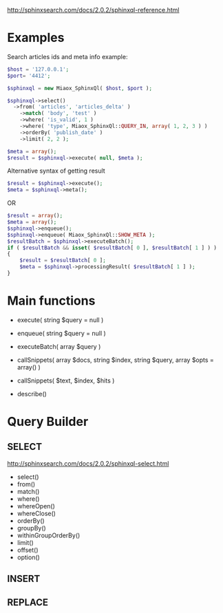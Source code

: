 http://sphinxsearch.com/docs/2.0.2/sphinxql-reference.html

# Examples

Search articles ids and meta info example:

```php
$host = '127.0.0.1';
$port= '4412';

$sphinxql = new Miaox_SphinxQl( $host, $port );

$sphinxql->select()
  ->from( 'articles', 'articles_delta' )
	->match( 'body', 'test' )
	->where( 'is_valid', 1 )
	->where( 'type', Miaox_SphinxQl::QUERY_IN, array( 1, 2, 3 ) )
	->orderBy( 'publish_date' )
	->limit( 2, 2 );

$meta = array();
$result = $sphinxql->execute( null, $meta );
```

Alternative syntax of getting result
```php
$result = $sphinxql->execute();
$meta = $sphinxql->meta();
```
OR
```php
$result = array();
$meta = array();
$sphinxql->enqueue();
$sphinxql->enqueue( Miaox_SphinxQl::SHOW_META );
$resultBatch = $sphinxql->executeBatch();
if ( $resultBatch && isset( $resultBatch[ 0 ], $resultBatch[ 1 ] ) )
{
	$result = $resultBatch[ 0 ];
	$meta = $sphinxql->processingResult( $resultBatch[ 1 ] );
}
```


# Main functions
* execute( string $query = null )

* enqueue( string $query = null )
* executeBatch( array $query )

* callSnippets( array $docs, string $index, string $query, array $opts = array() )
* callSnippets( $text, $index, $hits )
* describe()

# Query Builder

## SELECT

http://sphinxsearch.com/docs/2.0.2/sphinxql-select.html

* select()
* from()
* match()
* where()
* whereOpen()
* whereClose()
* orderBy()
* groupBy()
* withinGroupOrderBy()
* limit()
* offset()
* option()

## INSERT

## REPLACE
